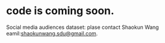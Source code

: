 # code is coming soon.
Social media audiences dataset: plase contact Shaokun Wang eamil:shaokunwang.sdu@gmail.com.
